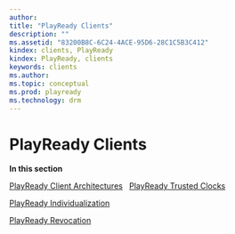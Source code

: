 ```yaml
---
author:
title: "PlayReady Clients"
description: ""
ms.assetid: "83200B8C-6C24-4ACE-95D6-28C1C5B3C412"
kindex: clients, PlayReady
kindex: PlayReady, clients
keywords: clients
ms.author:
ms.topic: conceptual
ms.prod: playready
ms.technology: drm
---
```



# PlayReady Clients



**In this section**

[PlayReady Client Architectures](playreadyclientarchitectures.md)
 
[PlayReady Trusted Clocks](trustedclocks.md) 

[PlayReady Individualization](individualization.md) 

[PlayReady Revocation](revocation.md) 
